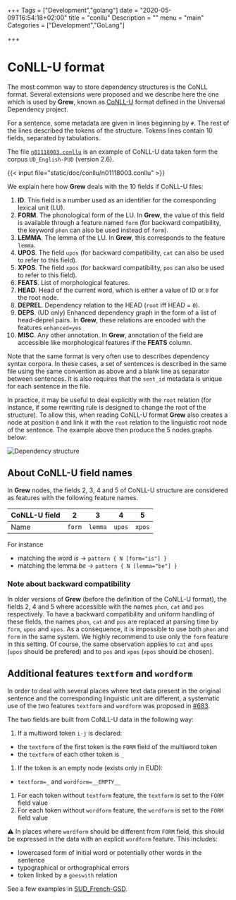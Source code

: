 +++
Tags = ["Development","golang"]
date = "2020-05-09T16:54:18+02:00"
title = "conllu"
Description = ""
menu = "main"
Categories = ["Development","GoLang"]

+++

# CoNLL-U format

The most common way to store dependency structures is the CoNLL format.
Several extensions were proposed and we describe here the one which is used by **Grew**, known as [CoNLL-U](http://universaldependencies.org/format.html) format defined in the Universal Dependency project.

For a sentence, some metadata are given in lines beginning by `#`.
The rest of the lines described the tokens of the structure.
Tokens lines contain 10 fields, separated by tabulations.

The file [`n01118003.conllu`](/doc/conllu/n01118003.conllu) is an example of CoNLL-U data taken form the corpus `UD_English-PUD` (version 2.6).

{{< input file="static/doc/conllu/n01118003.conllu" >}}

We explain here how **Grew** deals with the 10 fields if CoNLL-U files:

1. **ID**. This field is a number used as an identifier for the corresponding lexical unit (LU).
2. **FORM**. The phonological form of the LU.
In **Grew**, the value of this field is available through a feature named `form`
(for backward compatibility, the keyword `phon` can also be used instead of `form`).
3. **LEMMA**. The lemma of the LU. In **Grew**, this corresponds to the feature `lemma`.
4. **UPOS**. The field `upos` (for backward compatibility, `cat` can also be used to refer to this field).
5. **XPOS**. The field `xpos` (for backward compatibility, `pos` can also be used to refer to this field).
6. **FEATS**. List of morphological features.
7. **HEAD**. Head of the current word, which is either a value of ID or `0` for the root node.
8. **DEPREL**. Dependency relation to the HEAD (`root` iff HEAD = `0`).
9. **DEPS**. (UD only) Enhanced dependency graph in the form of a list of head-deprel pairs. In **Grew**, these relations are encoded with the features `enhanced=yes`
10. **MISC**. Any other annotation. In **Grew**, annotation of the field are accessible like morphological features if the **FEATS** column.

Note that the same format is very often use to describes dependency syntax corpora.
In these cases, a set of sentences is described in the same file using the same convention as above and a blank line as separator between sentences.
It is also requires that the `sent_id` metadata is unique for each sentence in the file.

In practice, it may be useful to deal explicitly with the `root` relation (for instance, if some rewriting rule is designed to change the root of the structure).
To allow this, when reading CoNLL-U format **Grew** also creates a node at position `0` and link it with the `root` relation to the linguistic root node of the sentence.
The example above then produce the 5 nodes graphs below:

![Dependency structure](/doc/conllu/n01118003.svg)

## About CoNLL-U field names
In **Grew** nodes, the fields 2, 3, 4 and 5 of CoNLL-U structure are considered as features with the following feature names.

| CoNLL-U field     |    2   |    3    |    4   |    5   |
|-----------------|:------:|:-------:|:------:|:------:|
| Name            | `form` | `lemma` | `upos` | `xpos` |

For instance

  * matching the word _is_ &rarr; `pattern { N [form="is"] }`
  * matching the lemma _be_ &rarr;  `pattern { N [lemma="be"] }`

### Note about backward compatibility
In older versions of **Grew** (before the definition of the CoNLL-U format), the fields 2, 4 and 5 where accessible with the names `phon`, `cat` and `pos` respectively.
To have a backward compatibility and uniform handling of these fields, the names `phon`, `cat` and `pos` are replaced at parsing time by `form`, `upos` and `xpos`.
As a consequence, it is impossible to use both `phon` and `form` in the same system.
We highly recommend to use only the `form` feature in this setting. Of course, the same observation applies to `cat` and `upos` (`upos` should be prefered) and to `pos` and `xpos` (`xpos` should be chosen).


## Additional features `textform` and `wordform`
In order to deal with several places where text data present in the original sentence and the corresponding linguistic unit are different, a systematic use of the two features `textform` and `wordform` was proposed in [#683](https://github.com/UniversalDependencies/docs/issues/683).

The two fields are built from CoNLL-U data in the following way:

 1. If a multiword token `i-j` is declared:
   * the `textform` of the first token is the `FORM` field of the multiword token
   * the `textform` of each other token is `_`
 1. If the token is an empty node (exists only in EUD):
   * `textform=_` and `wordform=__EMPTY__`
 1. For each token without `textform` feature, the `textform` is set to the `FORM` field value
 1. For each token without `wordform` feature, the `wordform` is set to the `FORM` field value

⚠️ In places where `wordform` should be different from `FORM` field, this should be expressed in the data with an explicit `wordform` feature.
This includes:

 * lowercased form of initial word or potentially other words in the sentence
 * typographical or orthographical errors
 * token linked by a `goeswith` relation

See a few examples in
<a href="http://match.grew.fr/?corpus=SUD_French-GSD@latest&custom=5e42842249c10" target=blank>SUD_French-GSD</a>.
